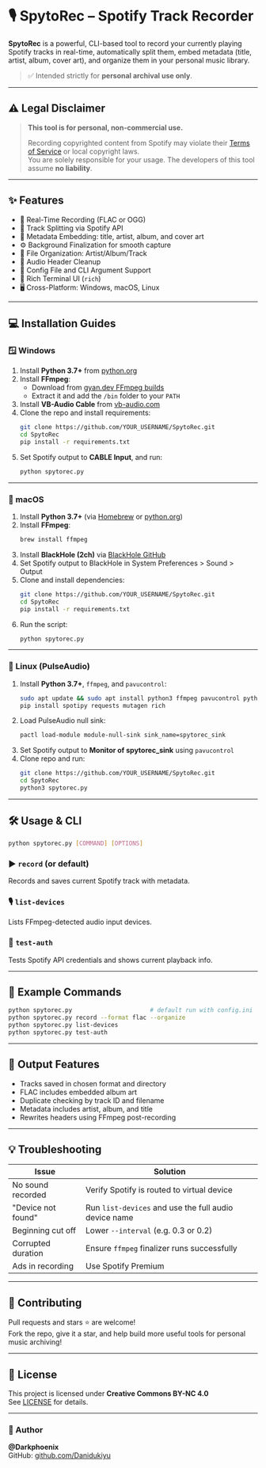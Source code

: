 # 🎙️ SpytoRec – Spotify Track Recorder

**SpytoRec** is a powerful, CLI-based tool to record your currently playing Spotify tracks in real-time, automatically split them, embed metadata (title, artist, album, cover art), and organize them in your personal music library.

> ✅ Intended strictly for **personal archival use only**.

---

## ⚠️ Legal Disclaimer

> **This tool is for personal, non-commercial use.**
>  
> Recording copyrighted content from Spotify may violate their [Terms of Service](https://www.spotify.com/legal/end-user-agreement/) or local copyright laws.  
> You are solely responsible for your usage. The developers of this tool assume **no liability**.

---

## ✨ Features

- 🎵 Real-Time Recording (FLAC or OGG)
- 🎯 Track Splitting via Spotify API
- 🎼 Metadata Embedding: title, artist, album, and cover art
- ⚙️ Background Finalization for smooth capture
- 📁 File Organization: Artist/Album/Track
- 🧹 Audio Header Cleanup
- 🔧 Config File and CLI Argument Support
- 💬 Rich Terminal UI (`rich`)
- 🖥️ Cross-Platform: Windows, macOS, Linux

---

## 💻 Installation Guides

### 🪟 Windows

1. Install **Python 3.7+** from [python.org](https://www.python.org/downloads/windows/)
2. Install **FFmpeg**:
   - Download from [gyan.dev FFmpeg builds](https://www.gyan.dev/ffmpeg/builds/)
   - Extract it and add the `/bin` folder to your `PATH`
3. Install **VB-Audio Cable** from [vb-audio.com](https://vb-audio.com/Cable/)
4. Clone the repo and install requirements:
   ```bash
   git clone https://github.com/YOUR_USERNAME/SpytoRec.git
   cd SpytoRec
   pip install -r requirements.txt
   ```
5. Set Spotify output to **CABLE Input**, and run:
   ```bash
   python spytorec.py
   ```

---

### 🍏 macOS

1. Install **Python 3.7+** (via [Homebrew](https://brew.sh/) or [python.org](https://www.python.org/downloads/macos/))
2. Install **FFmpeg**:
   ```bash
   brew install ffmpeg
   ```
3. Install **BlackHole (2ch)** via [BlackHole GitHub](https://github.com/ExistentialAudio/BlackHole)
4. Set Spotify output to BlackHole in System Preferences > Sound > Output
5. Clone and install dependencies:
   ```bash
   git clone https://github.com/YOUR_USERNAME/SpytoRec.git
   cd SpytoRec
   pip install -r requirements.txt
   ```
6. Run the script:
   ```bash
   python spytorec.py
   ```

---

### 🐧 Linux (PulseAudio)

1. Install **Python 3.7+**, `ffmpeg`, and `pavucontrol`:
   ```bash
   sudo apt update && sudo apt install python3 ffmpeg pavucontrol python3-pip
   pip install spotipy requests mutagen rich
   ```
2. Load PulseAudio null sink:
   ```bash
   pactl load-module module-null-sink sink_name=spytorec_sink
   ```
3. Set Spotify output to **Monitor of spytorec_sink** using `pavucontrol`
4. Clone repo and run:
   ```bash
   git clone https://github.com/YOUR_USERNAME/SpytoRec.git
   cd SpytoRec
   python3 spytorec.py
   ```

---

## 🛠️ Usage & CLI

```bash
python spytorec.py [COMMAND] [OPTIONS]
```

### ▶️ `record` (or default)
Records and saves current Spotify track with metadata.

### 🎙️ `list-devices`
Lists FFmpeg-detected audio input devices.

### 🔐 `test-auth`
Tests Spotify API credentials and shows current playback info.

---

## 🧪 Example Commands

```bash
python spytorec.py                      # default run with config.ini
python spytorec.py record --format flac --organize
python spytorec.py list-devices
python spytorec.py test-auth
```

---

## 📁 Output Features

- Tracks saved in chosen format and directory
- FLAC includes embedded album art
- Duplicate checking by track ID and filename
- Metadata includes artist, album, and title
- Rewrites headers using FFmpeg post-recording

---

## 💡 Troubleshooting

| Issue                        | Solution                                                            |
|-----------------------------|---------------------------------------------------------------------|
| No sound recorded           | Verify Spotify is routed to virtual device                         |
| "Device not found"          | Run `list-devices` and use the full audio device name              |
| Beginning cut off           | Lower `--interval` (e.g. 0.3 or 0.2)                               |
| Corrupted duration          | Ensure `ffmpeg` finalizer runs successfully                       |
| Ads in recording            | Use Spotify Premium                                                |

---

## 🤝 Contributing

Pull requests and stars ⭐ are welcome!  
Fork the repo, give it a star, and help build more useful tools for personal music archiving!

---

## 📜 License

This project is licensed under **Creative Commons BY-NC 4.0**  
See [LICENSE](LICENSE) for details.

---

### 👤 Author

**@Darkphoenix**   
GitHub: [github.com/Danidukiyu](https://github.com/Danidukiyu)
